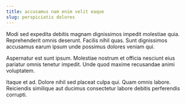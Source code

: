 ```yaml
---
title: accusamus nam enim velit eaque
slug: perspiciatis dolores
---
```


Modi sed expedita debitis magnam dignissimos impedit molestiae quia. Reprehenderit omnis deserunt. Facilis nihil quas. Sunt dignissimos accusamus earum ipsum unde possimus dolores veniam qui.

Aspernatur est sunt ipsum. Molestiae nostrum et officia nesciunt eius pariatur omnis tenetur impedit. Unde quod maxime recusandae animi voluptatem.

Itaque et ad. Dolore nihil sed placeat culpa qui. Quam omnis labore. Reiciendis similique aut ducimus consectetur labore debitis perferendis corrupti.
